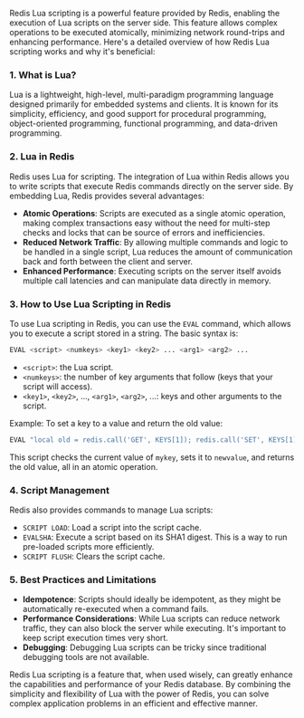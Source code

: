 Redis Lua scripting is a powerful feature provided by Redis, enabling the execution of Lua scripts on the server side. This feature allows complex operations to be executed atomically, minimizing network round-trips and enhancing performance. Here's a detailed overview of how Redis Lua scripting works and why it's beneficial:

### 1. What is Lua?
Lua is a lightweight, high-level, multi-paradigm programming language designed primarily for embedded systems and clients. It is known for its simplicity, efficiency, and good support for procedural programming, object-oriented programming, functional programming, and data-driven programming.

### 2. Lua in Redis
Redis uses Lua for scripting. The integration of Lua within Redis allows you to write scripts that execute Redis commands directly on the server side. By embedding Lua, Redis provides several advantages:

- **Atomic Operations**: Scripts are executed as a single atomic operation, making complex transactions easy without the need for multi-step checks and locks that can be source of errors and inefficiencies.
- **Reduced Network Traffic**: By allowing multiple commands and logic to be handled in a single script, Lua reduces the amount of communication back and forth between the client and server.
- **Enhanced Performance**: Executing scripts on the server itself avoids multiple call latencies and can manipulate data directly in memory.

### 3. How to Use Lua Scripting in Redis
To use Lua scripting in Redis, you can use the `EVAL` command, which allows you to execute a script stored in a string. The basic syntax is:

```bash
EVAL <script> <numkeys> <key1> <key2> ... <arg1> <arg2> ...
```

- `<script>`: the Lua script.
- `<numkeys>`: the number of key arguments that follow (keys that your script will access).
- `<key1>`, `<key2>`, ..., `<arg1>`, `<arg2>`, ...: keys and other arguments to the script.

Example: To set a key to a value and return the old value:

```bash
EVAL "local old = redis.call('GET', KEYS[1]); redis.call('SET', KEYS[1], ARGV[1]); return old;" 1 mykey newvalue
```

This script checks the current value of `mykey`, sets it to `newvalue`, and returns the old value, all in an atomic operation.

### 4. Script Management
Redis also provides commands to manage Lua scripts:

- `SCRIPT LOAD`: Load a script into the script cache.
- `EVALSHA`: Execute a script based on its SHA1 digest. This is a way to run pre-loaded scripts more efficiently.
- `SCRIPT FLUSH`: Clears the script cache.

### 5. Best Practices and Limitations
- **Idempotence**: Scripts should ideally be idempotent, as they might be automatically re-executed when a command fails.
- **Performance Considerations**: While Lua scripts can reduce network traffic, they can also block the server while executing. It's important to keep script execution times very short.
- **Debugging**: Debugging Lua scripts can be tricky since traditional debugging tools are not available.

Redis Lua scripting is a feature that, when used wisely, can greatly enhance the capabilities and performance of your Redis database. By combining the simplicity and flexibility of Lua with the power of Redis, you can solve complex application problems in an efficient and effective manner.